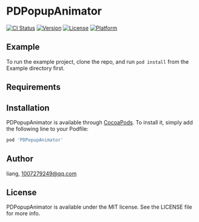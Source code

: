 # PDPopupAnimator

[![CI Status](https://img.shields.io/travis/liang/PDPopupAnimator.svg?style=flat)](https://travis-ci.org/liang/PDPopupAnimator)
[![Version](https://img.shields.io/cocoapods/v/PDPopupAnimator.svg?style=flat)](https://cocoapods.org/pods/PDPopupAnimator)
[![License](https://img.shields.io/cocoapods/l/PDPopupAnimator.svg?style=flat)](https://cocoapods.org/pods/PDPopupAnimator)
[![Platform](https://img.shields.io/cocoapods/p/PDPopupAnimator.svg?style=flat)](https://cocoapods.org/pods/PDPopupAnimator)

## Example

To run the example project, clone the repo, and run `pod install` from the Example directory first.

## Requirements

## Installation

PDPopupAnimator is available through [CocoaPods](https://cocoapods.org). To install
it, simply add the following line to your Podfile:

```ruby
pod 'PDPopupAnimator'
```

## Author

liang, 1007279249@qq.com

## License

PDPopupAnimator is available under the MIT license. See the LICENSE file for more info.

